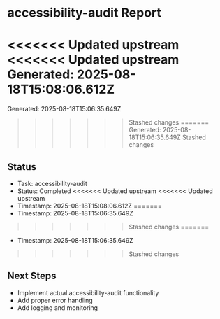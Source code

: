 # accessibility-audit Report

<<<<<<< Updated upstream
<<<<<<< Updated upstream
Generated: 2025-08-18T15:08:06.612Z
=======
Generated: 2025-08-18T15:06:35.649Z
>>>>>>> Stashed changes
=======
Generated: 2025-08-18T15:06:35.649Z
>>>>>>> Stashed changes

## Status
- Task: accessibility-audit
- Status: Completed
<<<<<<< Updated upstream
<<<<<<< Updated upstream
- Timestamp: 2025-08-18T15:08:06.612Z
=======
- Timestamp: 2025-08-18T15:06:35.649Z
>>>>>>> Stashed changes
=======
- Timestamp: 2025-08-18T15:06:35.649Z
>>>>>>> Stashed changes

## Next Steps
- Implement actual accessibility-audit functionality
- Add proper error handling
- Add logging and monitoring
